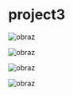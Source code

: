 # project3

![obraz](https://github.com/SO5A/project3/assets/31935944/94f3512f-8665-4877-b275-45a29bbf4e79)

![obraz](https://github.com/SO5A/project3/assets/31935944/e8b79175-2fc9-4dd7-8701-8a7a31e6adf6)

![obraz](https://github.com/SO5A/project3/assets/31935944/f4b1bac0-8cba-4871-b245-c863458efc3a)

![obraz](https://github.com/SO5A/project3/assets/31935944/2d97a4c5-5e22-46ae-8885-7495869b0677)
